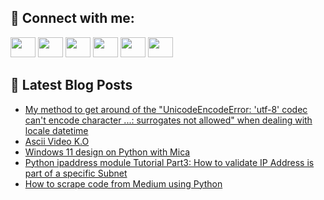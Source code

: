 ## 🔎 Connect with me:
[<img height="32" width="40" src="https://cdn.jsdelivr.net/npm/simple-icons@v5/icons/telegram.svg" />](https://t.me/bullbesh)
[<img height="32" width="40" src="https://cdn.jsdelivr.net/npm/simple-icons@v5/icons/vk.svg" />](https://vk.com/bullbesh)
[<img height="32" width="40" src="https://cdn.jsdelivr.net/npm/simple-icons@v5/icons/twitter.svg" />](https://twitter.com/bullbesh1)
[<img height="32" width="40" src="https://cdn.jsdelivr.net/npm/simple-icons@v5/icons/instagram.svg" />](https://www.instagram.com/bullbesh)
[<img height="32" width="40" src="https://cdn.jsdelivr.net/npm/simple-icons@v5/icons/reddit.svg" />](https://www.reddit.com/user/bullbesh)
[<img height="32" width="40" src="https://cdn.jsdelivr.net/npm/simple-icons@v5/icons/youtube.svg" />](https://www.youtube.com/channel/UCtfjRs6uzgq5mfm8S06WTcg)

## 📕 Latest Blog Posts
<!-- BLOG-POST-LIST:START -->
- [My method to get around of the &quot;UnicodeEncodeError: &#39;utf-8&#39; codec can&#39;t encode character ...: surrogates not allowed&quot; when dealing with locale datetime](https://www.reddit.com/r/Python/comments/uq5pjw/my_method_to_get_around_of_the_unicodeencodeerror/)
- [Ascii Video K.O](https://www.reddit.com/r/Python/comments/uq3z36/ascii_video_ko/)
- [Windows 11 design on Python with Mica](https://www.reddit.com/r/Python/comments/uq38ei/windows_11_design_on_python_with_mica/)
- [Python ipaddress module Tutorial Part3: How to validate IP Address is part of a specific Subnet](https://www.reddit.com/r/Python/comments/uq36r9/python_ipaddress_module_tutorial_part3_how_to/)
- [How to scrape code from Medium using Python](https://www.reddit.com/r/Python/comments/uq1ufi/how_to_scrape_code_from_medium_using_python/)
<!-- BLOG-POST-LIST:END -->

